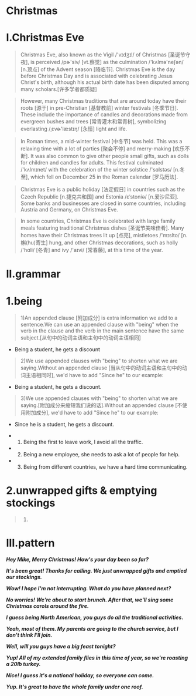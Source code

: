 # Christmas
# I.Christmas Eve
> Christmas Eve, also known as the Vigil /'vɪdʒɪl/ of Christmas [圣诞节守夜], is perceived /pɚ'siv/ [vt.察觉] as the culmination /'kʌlmə'neʃən/ [n.顶点] of the Advent season [降临节]. Christmas Eve is the day before Christmas Day and is associated with celebrating Jesus Christ's birth, although his actual birth date has been disputed among many scholars.[许多学者都质疑]

> However, many Christmas traditions that are around today have their roots [源于] in pre-Christian [基督教前] winter festivals [冬季节日]. These include the importance of candles and decorations made from evergreen bushes and trees [常青灌木和常青树], symbolizing everlasting /ˌɛvɚ'læstɪŋ/ [永恒] light and life.

> In Roman times, a mid-winter festival [中冬节] was held. This was a relaxing time with a lot of parties [聚会不停] and merry-making [欢乐不断]. It was also common to give other people small gifts, such as dolls for children and candles for adults. This festival culminated /'kʌlmɪnet/ with the celebration of the winter solstice /'sɑlstəs/ [n.冬至], which fell on December 25 in the Roman calendar [罗马历法].

> Christmas Eve is a public holiday [法定假日] in countries such as the Czech Republic [n.捷克共和国] and Estonia /ɛˈstoniə/ [n.爱沙尼亚]. Some banks and businesses are closed in some countries, including Austria and Germany, on Christmas Eve.

> In some countries, Christmas Eve is celebrated with large family meals featuring traditional Christmas dishes [圣诞节美味佳肴]. Many homes have their Christmas trees lit up [点亮], mistletoes /'mɪslto/ [n.槲(hu)寄生] hung, and other Christmas decorations, such as holly /'hɑli/ [冬青] and ivy /'aɪvi/ [常春藤], at this time of the year.

# II.grammar
# 1.being
> 1)An appended clause [附加成分] is extra information we add to a sentence.We can use an appended clause with "being" when the verb in the clause and the verb in the main sentence have the same subject.[从句中的动词主语和主句中的动词主语相同]

- Being a student, he gets a discount

> 2)We use appended clauses with "being" to shorten what we are saying.Without an appended clause [当从句中的动词主语和主句中的动词主语相同时], we'd have to add "Since he" to our example:

- Being a student, he gets a discount.

> 3)We use appended clauses with "being" to shorten what we are saying.[附加成分来缩短我们说的话].Without an appended clause [不使用附加成分], we'd have to add "Since he" to our example:

- Since he is a student, he gets a discount.

- 1. Being the first to leave work, I avoid all the traffic.

- 2. Being a new employee, she needs to ask a lot of people for help.

- 3. Being from different countries, we have a hard time communicating.

# 2.unwrapped gifts & emptying stockings 
> 1)














# III.pattern
***Hey Mike, Merry Christmas! How's your day been so far?***

***It's been great! Thanks for calling. We just unwrapped gifts and emptied our stockings.***

***Wow! I hope I'm not interrupting. What do you have planned next?***

***No worries! We're about to start brunch. After that, we'll sing some Christmas carols around the fire.***

***I guess being North American, you guys do all the traditional activities.***

***Yeah, most of them. My parents are going to the church service, but I don't think I'll join.***

***Well, will you guys have a big feast tonight?***

***Yup! All of my extended family flies in this time of year, so we're roasting a 20lb turkey.***

***Nice! I guess it's a national holiday, so everyone can come.***

***Yup. It's great to have the whole family under one roof.***










